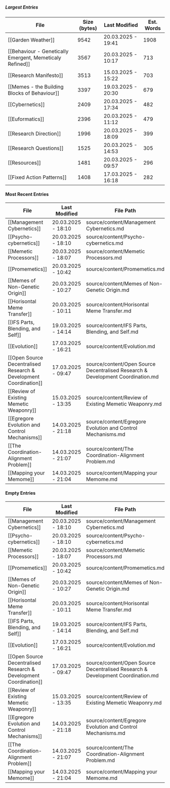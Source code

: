 ##### Largest Entries

<!-- QueryToSerialize: TABLE file.size AS "Size (bytes)", dateformat(file.mtime, "dd.MM.yyyy - HH:mm") AS "Last Modified", round(file.size / 5) AS "Est. Words" FROM "source/content" WHERE file.size > 0 SORT file.size DESC LIMIT 10 -->
<!-- SerializedQuery: TABLE file.size AS "Size (bytes)", dateformat(file.mtime, "dd.MM.yyyy - HH:mm") AS "Last Modified", round(file.size / 5) AS "Est. Words" FROM "source/content" WHERE file.size > 0 SORT file.size DESC LIMIT 10 -->

| File                                                                                                                             | Size (bytes) | Last Modified      | Est. Words |
| -------------------------------------------------------------------------------------------------------------------------------- | ------------ | ------------------ | ---------- |
| [[Garden Weather]]                                                                             | 9542         | 20.03.2025 - 19:41 | 1908       |
| [[Behaviour - Genetically Emergent, Memeticaly Refined]] | 3567         | 20.03.2025 - 10:17 | 713        |
| [[Research Manifesto]]                                                                     | 3513         | 15.03.2025 - 15:22 | 703        |
| [[Memes - the Building Blocks of Behaviour]]                         | 3397         | 19.03.2025 - 20:30 | 679        |
| [[Cybernetics]]                                                                                   | 2409         | 20.03.2025 - 17:34 | 482        |
| [[Euformatics]]                                                                                   | 2396         | 20.03.2025 - 11:12 | 479        |
| [[Research Direction]]                                                                     | 1996         | 20.03.2025 - 18:09 | 399        |
| [[Research Questions]]                                                                     | 1525         | 20.03.2025 - 14:53 | 305        |
| [[Resources]]                                                                                       | 1481         | 20.03.2025 - 09:57 | 296        |
| [[Fixed Action Patterns]]                                                               | 1408         | 17.03.2025 - 16:18 | 282        |
<!-- SerializedQuery END -->

#### Most Recent Entries
<!-- QueryToSerialize: TABLE dateformat(file.mtime, "dd.MM.yyyy - HH:mm") AS "Last Modified", file.path AS "File Path" FROM "source/content" WHERE file.size = 0 SORT file.mtime DESC -->
<!-- SerializedQuery: TABLE dateformat(file.mtime, "dd.MM.yyyy - HH:mm") AS "Last Modified", file.path AS "File Path" FROM "source/content" WHERE file.size = 0 SORT file.mtime DESC -->

| File                                                                                                                                               | Last Modified      | File Path                                                                       |
| -------------------------------------------------------------------------------------------------------------------------------------------------- | ------------------ | ------------------------------------------------------------------------------- |
| [[Management Cybernetics]]                                                                               | 20.03.2025 - 18:10 | source/content/Management Cybernetics.md                                        |
| [[Psycho-cybernetics]]                                                                                       | 20.03.2025 - 18:10 | source/content/Psycho-cybernetics.md                                            |
| [[Memetic Processors]]                                                                                       | 20.03.2025 - 18:07 | source/content/Memetic Processors.md                                            |
| [[Promemetics]]                                                                                                     | 20.03.2025 - 10:42 | source/content/Promemetics.md                                                   |
| [[Memes of Non-Genetic Origin]]                                                                     | 20.03.2025 - 10:27 | source/content/Memes of Non-Genetic Origin.md                                   |
| [[Horisontal Meme Transfer]]                                                                           | 20.03.2025 - 10:11 | source/content/Horisontal Meme Transfer.md                                      |
| [[IFS Parts, Blending, and Self]]                                                                 | 19.03.2025 - 14:14 | source/content/IFS Parts, Blending, and Self.md                                 |
| [[Evolution]]                                                                                                         | 17.03.2025 - 16:21 | source/content/Evolution.md                                                     |
| [[Open Source Decentralised Research & Development Coordination]] | 17.03.2025 - 09:47 | source/content/Open Source Decentralised Research & Development Coordination.md |
| [[Review of Existing Memetic Weaponry]]                                                     | 15.03.2025 - 13:35 | source/content/Review of Existing Memetic Weaponry.md                           |
| [[Egregore Evolution and Control Mechanisms]]                                         | 14.03.2025 - 21:18 | source/content/Egregore Evolution and Control Mechanisms.md                     |
| [[The Coordination-Alignment Problem]]                                                       | 14.03.2025 - 21:07 | source/content/The Coordination-Alignment Problem.md                            |
| [[Mapping your Memome]]                                                                                     | 14.03.2025 - 21:04 | source/content/Mapping your Memome.md                                           |
<!-- SerializedQuery END -->

#### Empty Entries
<!-- QueryToSerialize: TABLE dateformat(file.mtime, "dd.MM.yyyy - HH:mm") AS "Last Modified", file.path AS "File Path" FROM "source/content" WHERE file.size = 0 SORT file.mtime DESC -->
<!-- SerializedQuery: TABLE dateformat(file.mtime, "dd.MM.yyyy - HH:mm") AS "Last Modified", file.path AS "File Path" FROM "source/content" WHERE file.size = 0 SORT file.mtime DESC -->

| File                                                                                                                                               | Last Modified      | File Path                                                                       |
| -------------------------------------------------------------------------------------------------------------------------------------------------- | ------------------ | ------------------------------------------------------------------------------- |
| [[Management Cybernetics]]                                                                               | 20.03.2025 - 18:10 | source/content/Management Cybernetics.md                                        |
| [[Psycho-cybernetics]]                                                                                       | 20.03.2025 - 18:10 | source/content/Psycho-cybernetics.md                                            |
| [[Memetic Processors]]                                                                                       | 20.03.2025 - 18:07 | source/content/Memetic Processors.md                                            |
| [[Promemetics]]                                                                                                     | 20.03.2025 - 10:42 | source/content/Promemetics.md                                                   |
| [[Memes of Non-Genetic Origin]]                                                                     | 20.03.2025 - 10:27 | source/content/Memes of Non-Genetic Origin.md                                   |
| [[Horisontal Meme Transfer]]                                                                           | 20.03.2025 - 10:11 | source/content/Horisontal Meme Transfer.md                                      |
| [[IFS Parts, Blending, and Self]]                                                                 | 19.03.2025 - 14:14 | source/content/IFS Parts, Blending, and Self.md                                 |
| [[Evolution]]                                                                                                         | 17.03.2025 - 16:21 | source/content/Evolution.md                                                     |
| [[Open Source Decentralised Research & Development Coordination]] | 17.03.2025 - 09:47 | source/content/Open Source Decentralised Research & Development Coordination.md |
| [[Review of Existing Memetic Weaponry]]                                                     | 15.03.2025 - 13:35 | source/content/Review of Existing Memetic Weaponry.md                           |
| [[Egregore Evolution and Control Mechanisms]]                                         | 14.03.2025 - 21:18 | source/content/Egregore Evolution and Control Mechanisms.md                     |
| [[The Coordination-Alignment Problem]]                                                       | 14.03.2025 - 21:07 | source/content/The Coordination-Alignment Problem.md                            |
| [[Mapping your Memome]]                                                                                     | 14.03.2025 - 21:04 | source/content/Mapping your Memome.md                                           |
<!-- SerializedQuery END -->
